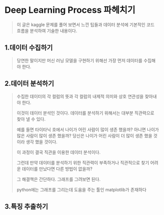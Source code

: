 # Deep Learning Process 파헤치기

> 이 글은 kaggle 문제를 풀어 보면서 느낀 팁들과 데이터 분석에 기본적인 코드 흐름을 분석하여 기술한 내용이다.



## 1.데이터 수집하기

> 당연한 말이지만 머신 러닝 모델을 구현하기 위해선 가장 먼저 데이터를 수집해야 한다.



## 2.데이터 분석하기



> 수집한 데이터의 각 컬럼의 뜻과 각 컬럼의 내제적 의미와 상호 연관성을 찾아내야 한다.
>
> 이것이 데이터 분석인 것이다. 데이터를 분석하기 위해서는 대부분 직관력으로 찾아 낼 수 있다.
>
> 예를 들면 타이타닉 호에서 나이가 어린 사람이 많이 생존 했을까?  아니면 나이가 많은 사람이 많이 생존 했을까?  당신은 나이가 어린 사람이 더 많이 생존 했을 것이라 생각 했을 것이다. 
>
> 이 과정이 결국 직관을 이용한 데이터 분석이다. 
>
> 그런데 만약 데이터를 분석하기 위한 직관력이 부족하거나 직관적으로 찾기 어려운 데이터를 만났다면 다른 방법이 없을까? 
>
> 그 해결책은 간단하다. 그래프를 그려보면 된다. 
>
> python에는 그래프를 그리는데 도움을 주는 툴인 matplotlib가 존재하다



## 3.특징 추출하기

